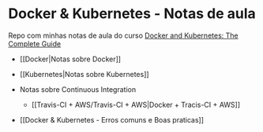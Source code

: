 # Docker & Kubernetes - Notas de aula

Repo com minhas notas de aula do curso [Docker and Kubernetes: The Complete Guide](https://www.udemy.com/course/docker-and-kubernetes-the-complete-guide/)

- [[Docker|Notas sobre Docker]]
- [[Kubernetes|Notas sobre Kubernetes]]
- Notas sobre Continuous Integration
    - [[Travis-CI + AWS/Travis-CI + AWS|Docker + Tracis-CI + AWS]]

- [[Docker & Kubernetes - Erros comuns e Boas praticas]]